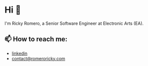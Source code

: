 # Hi 👋

I'm Ricky Romero, a Senior Software Engineer at Electronic Arts (EA). 

## 📫 How to reach me:

- [linkedin](https://www.linkedin.com/in/romeroricky/)
- contact@romeroricky.com
